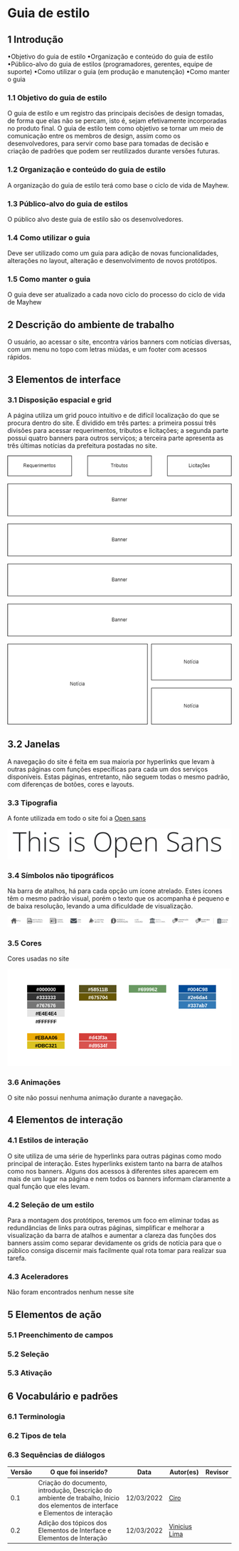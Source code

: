 # Guia de estilo

## 1 Introdução

•Objetivo do guia de estilo
•Organização e conteúdo do guia de estilo
•Público-alvo do guia de estilos (programadores, gerentes, equipe de suporte)
•Como utilizar o guia (em produção e manutenção)
•Como manter o guia
### 1.1 Objetivo do guia de estilo
O guia de estilo e um registro das principais decisões de design tomadas, de forma que elas não se percam, isto é, sejam efetivamente incorporadas no produto final. O guia de estilo tem como objetivo se tornar um meio de comunicação entre os membros de design, assim como os desenvolvedores, para servir como base para tomadas de decisão e criação de padrões que podem ser reutilizados durante versões futuras.

### 1.2 Organização e conteúdo do guia de estilo

A organização do guia de estilo terá como base o ciclo de vida de Mayhew.

### 1.3 Público-alvo do guia de estilos

O público alvo deste guia de estilo são os desenvolvedores.

### 1.4 Como utilizar o guia

Deve ser utilizado como um guia para adição de novas funcionalidades, alterações no layout, alteração e desenvolvimento de novos protótipos.

### 1.5 Como manter o guia

O guia deve ser atualizado a cada novo ciclo do processo do ciclo de vida de Mayhew

## 2 Descrição do ambiente de trabalho

O usuário, ao acessar o site, encontra vários banners com notícias diversas, com um menu no topo com letras miúdas, e um footer com acessos rápidos. 

## 3 Elementos de interface

### 3.1 Disposição espacial e grid
A página utiliza um grid pouco intuitivo e de difícil localização do que se procura dentro do site. É dividido em três partes: a primeira possui três divisões para acessar requerimentos, tributos e licitações; a segunda parte possui quatro banners para outros serviços; a terceira parte apresenta as três últimas notícias da prefeitura postadas no site.

![representacao do grid](../assets/imagens/analises/representacao-grid.png)

## 3.2 Janelas
A navegação do site é feita em sua maioria por hyperlinks que levam à outras páginas com funções específicas para cada um dos serviços disponíveis. Estas páginas, entretanto, não seguem todas o mesmo padrão, com diferenças de botões, cores e layouts.

### 3.3 Tipografia

A fonte utilizada em todo o site foi a [Open sans](https://fonts.google.com/specimen/Open+Sans#standard-styles)

![fonte Open sans](../assets/imagens/analises/fonteEx.png)

### 3.4 Símbolos não tipográficos
Na barra de atalhos, há para cada opção um ícone atrelado. Estes ícones têm o mesmo padrão visual, porém o texto que os acompanha é pequeno e de baixa resolução, levando a uma dificuldade de visualização.

![icones barra de atalhos](../assets/imagens/analises/icones-barra-atalho.png)

### 3.5 Cores

Cores usadas no site

![cores](../assets/imagens/analises/cores.png)

### 3.6 Animações
O site não possui nenhuma animação durante a navegação.

## 4 Elementos de interação
### 4.1 Estilos de interação
O site utiliza de uma série de hyperlinks para outras páginas como modo principal de interação. Estes hyperlinks existem tanto na barra de atalhos como nos banners. Alguns dos acessos à diferentes sites aparecem em mais de um lugar na página e nem todos os banners informam claramente a qual função que eles levam. 

### 4.2 Seleção de um estilo
Para a montagem dos protótipos, teremos um foco em eliminar todas as redundâncias de links para outras páginas, simplificar e melhorar a visualização da barra de atalhos e aumentar a clareza das funções dos banners assim como separar devidamente os grids de notícia para que o público consiga discernir mais facilmente qual rota tomar para realizar sua tarefa.

### 4.3 Aceleradores

Não foram encontrados nenhum nesse site
## 5 Elementos de ação

### 5.1 Preenchimento de campos

### 5.2 Seleção

### 5.3 Ativação
## 6 Vocabulário e padrões

### 6.1 Terminologia

### 6.2 Tipos de tela

### 6.3 Sequências de diálogos


Versão |  O que foi inserido? | Data | Autor(es)| Revisor
---- |----- | ---- | ---- | ----
0.1 | Criação do documento, introdução, Descrição do ambiente de trabalho, Inicio dos elementos de interface e Elementos de interação |12/03/2022| [Ciro](https://github.com/ciro-c) | []()
0.2 | Adição dos tópicos dos Elementos de Interface e Elementos de Interação |12/03/2022| [Vinicius Lima](https://github.com/vinelime) | []()